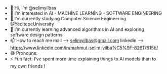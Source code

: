 - 👋 Hi, I’m @selimyilbas
- 👀 I’m interested in AI - MACHİNE LEARNİNG - SOFTWARE ENGINEERING
- 🌱 I’m currently studying Computer Science Engineering @YeditepeUniversity
- 👀 I’m currently learning advanced algorithms in AI and exploring software design patterns  
- 📫 How to reach me
  mail --> selimyilbas@gmail.com
  linkedin --> https://www.linkedin.com/in/mahmut-selim-yilba%C5%9F-82617615b/
- 😄 Pronouns:
- ⚡ Fun fact:  I’ve spent more time explaining things to AI models than to my own friends ! 

<!---
selimyilbas/selimyilbas is a ✨ special ✨ repository because its `README.md` (this file) appears on your GitHub profile.
You can click the Preview link to take a look at your changes.
--->
